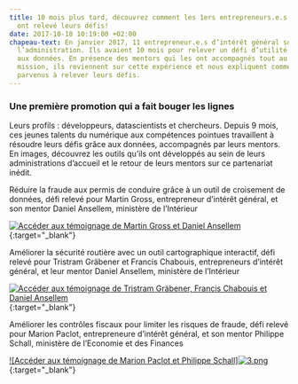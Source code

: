 ```yaml
---
title: 10 mois plus tard, découvrez comment les 1ers entrepreneurs.e.s d'intérêt général
  ont relevé leurs défis!
date: 2017-10-18 10:19:00 +02:00
chapeau-text: En janvier 2017, 11 entrepreneur.e.s d’intérêt général sont entrés dans
  l’administration. Ils avaient 10 mois pour relever un défi d’utilité publique grâce
  aux données. En présence des mentors qui les ont accompagnés tout au long de leur
  mission, ils reviennent sur cette expérience et nous expliquent comment ils sont
  parvenus à relever leurs défis.
---
```


### Une première promotion qui a fait bouger les lignes 

Leurs profils : développeurs, datascientists et chercheurs. Depuis 9 mois, ces jeunes talents du numérique aux compétences pointues travaillent à résoudre leurs défis grâce aux données, accompagnés par leurs mentors. En images, découvrez les outils qu’ils ont développés au sein de leurs administrations d’accueil et le retour de leurs mentors sur ce partenariat inédit.

Réduire la fraude aux permis de conduire grâce à un outil de croisement de données, défi relevé pour Martin Gross, entrepreneur d’intérêt général, et son mentor Daniel Ansellem, ministère de l’Intérieur

[![Accéder aux témoignage de Martin Gross et Daniel Ansellem](/uploads/1.png)](https://www.dailymotion.com/video/x64z3a0 "Accéder aux témoignage de Martin Gross et Daniel Ansellem"){:target="_blank"}

Améliorer la sécurité routière avec un outil cartographique interactif, défi relevé pour Tristram Gräbener et Francis Chabouis, entrepreneurs d’intérêt général, et leur mentor Daniel Ansellem, ministère de l’Intérieur

[![Accéder aux témoignage de Tristram Gräbener, Francis Chabouis et Daniel Ansellem](/uploads/2.png)](https://www.dailymotion.com/video/x64z3a0 "Accéder aux témoignage de Tristram Gräbener, Francis Chabouis et Daniel Ansellem"){:target="_blank"}

Améliorer les contrôles fiscaux pour limiter les risques de fraude, défi relevé pour Marion Paclot, entrepreneure d’intérêt général, et son mentor Philippe Schall, ministère de l’Economie et des Finances

[![Accéder aux témoignage de Marion Paclot et Philippe Schall]![3.png](/uploads/3.png)](https://www.dailymotion.com/video/x64z39u "Accéder aux témoignage de Marion Paclot et Philippe Schall"){:target="_blank"}

